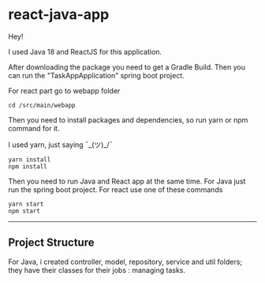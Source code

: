 # react-java-app

Hey!

I used Java 18 and ReactJS for this application.

After downloading the package you need to get a Gradle Build. 
Then you can run the "TaskAppApplication" spring boot project. 

For react part go to webapp folder
```
cd /src/main/webapp
```

Then you need to install packages and dependencies, so run yarn or npm command for it.

I used yarn, just saying ¯\_(ツ)_/¯

```
yarn install
npm install
```

Then you need to run Java and React app at the same time. For Java just run the spring boot project.
For react use one of these commands

```
yarn start
npm start
```

---
## Project Structure

For Java, i created controller, model, repository, service and util folders; 
they have their classes for their jobs : managing tasks.
